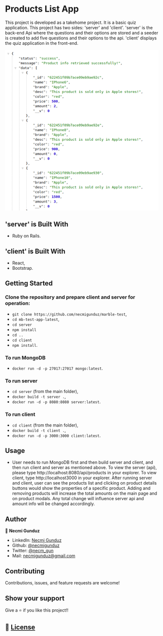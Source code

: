 # Products List App
This project is developed as a takehome project. It is a basic quiz application. This project has two sides: 'server' and 'client'. 'server' is the back-end Api where the questions and their options are stored and a seeder is created to add five questions and their options to the api. 'client' displays the quiz application in the front-end. 

![screenshot](https://github.com/necmigunduz/mb-test-app-latest/blob/master/assets/server.png)


## 'server' is Built With

- Ruby on Rails.

## 'client' is Built With

- React,
- Bootstrap.

## Getting Started
### Clone the repository and prepare client and server for operation:
- `git clone https://github.com/necmigunduz/marble-test`,
- `cd mb-test-app-latest`,
- `cd server`
- `npm install`
- `cd ..`
- `cd client`
- `npm install`.

### To run MongoDB
- `docker run -d -p 27017:27017 mongo:latest`.

### To run server
- `cd server` (from the main folder),
- `docker build -t server .`,
- `docker run -d -p 8080:8080 server:latest`.

### To run client
- `cd client` (from the main folder),
- `docker build -t client .`,
- `docker run -d -p 3000:3000 client:latest`.

## Usage
- User needs to run MongoDB first and then build server and client, and then run client and server as mentioned above. To view the server (api), please type http://localhost:8080/api/products in your explorer. To view client, type http://localhost3000 in your explorer. After running server and client, user can see the products list and clicking on product details buttons would show the properties of a specific product. Adding and removing products will increase the total amounts on the main page and on product modals. Any total change will influence server api and amount info will be changed accordingly.

## Author

👤 **Necmi Gunduz**

- LinkedIn: [Necmi Gunduz](https://www.linkedin.com/in/necmigunduz/)
- Github: [@necmigunduz](https://github.com/necmigunduz/)
- Twitter: [@necm_gun](https://twitter.com/necm_gun)
- Mail: [necmigunduz@gmail.com](necmigunduz@gmail.com)

## Contributing

Contributions, issues, and feature requests are welcome!

## Show your support

Give a ⭐️ if you like this project!!

## 📝 [License](https://creativecommons.org/licenses/by-nc-nd/4.0/)
